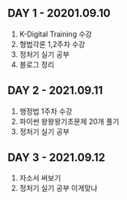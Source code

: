 ## DAY 1 - 20201.09.10
1. K-Digital Training 수강
2. 형법각론 1,2주차 수강
3. 정처기 실기 공부
4. 블로그 정리
## DAY 2 - 2021.09.11
1. 행정법 1주차 수강
2. 파이썬 왕왕왕기초문제 20개 풀기
3. 정처기 실기 공부
## DAY 3 - 2021.09.12
1. 자소서 써보기
2. 정처기 실기 공부
이게맞냐